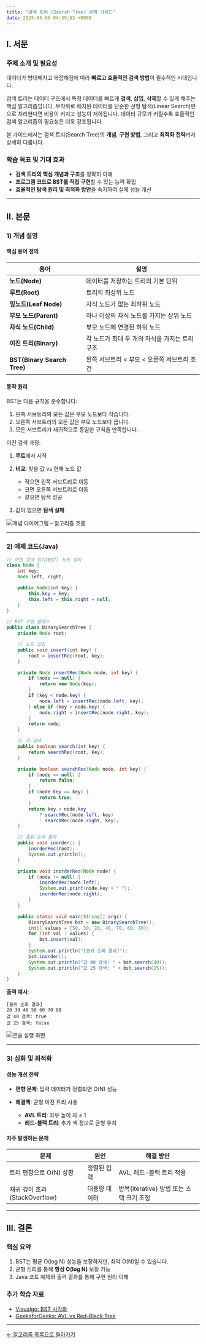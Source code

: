 ```yaml
---
title: "검색 트리 (Search Tree) 완벽 가이드"
date: 2025-05-06 04:39:53 +0900
---
```


## Ⅰ. 서문

### 주제 소개 및 필요성

데이터가 방대해지고 복잡해짐에 따라 **빠르고 효율적인 검색 방법**이 필수적인 시대입니다.

검색 트리는 데이터 구조에서 특정 데이터를 빠르게 **검색**, **삽입**, **삭제**할 수 있게 해주는 핵심 알고리즘입니다. 무작위로 배치된 데이터를 단순한 선형 탐색(Linear Search)만으로 처리한다면 비용이 커지고 성능이 저하됩니다. 데이터 규모가 커질수록 효율적인 검색 알고리즘의 필요성은 더욱 강조됩니다.

본 가이드에서는 검색 트리(Search Tree)의 **개념**, **구현 방법**, 그리고 **최적화 전략**까지 상세히 다룹니다.

### 학습 목표 및 기대 효과

* **검색 트리의 핵심 개념과 구조**를 정확히 이해
* **프로그램 코드로 BST를 직접 구현**할 수 있는 능력 확립
* **효율적인 탐색 원리 및 최적화 방안**을 숙지하여 실제 성능 개선

---

## Ⅱ. 본문

### 1) 개념 설명

#### 핵심 용어 정의

| 용어                          | 설명                          |
| --------------------------- | --------------------------- |
| **노드(Node)**                | 데이터를 저장하는 트리의 기본 단위         |
| **루트(Root)**                | 트리의 최상위 노드                  |
| **잎노드(Leaf Node)**          | 자식 노드가 없는 최하위 노드            |
| **부모 노드(Parent)**           | 하나 이상의 자식 노드를 가지는 상위 노드     |
| **자식 노드(Child)**            | 부모 노드에 연결된 하위 노드            |
| **이진 트리(Binary)**           | 각 노드가 최대 두 개의 자식을 가지는 트리 구조 |
| **BST(Binary Search Tree)** | 왼쪽 서브트리 < 부모 < 오른쪽 서브트리 조건  |

#### 동작 원리

BST는 다음 규칙을 준수합니다:

1. 왼쪽 서브트리의 모든 값은 부모 노드보다 작습니다.
2. 오른쪽 서브트리의 모든 값은 부모 노드보다 큽니다.
3. 모든 서브트리가 재귀적으로 동일한 규칙을 만족합니다.

이진 검색 과정:

1. **루트**에서 시작
2. **비교**: 찾을 값 vs 현재 노드 값

   * 작으면 왼쪽 서브트리로 이동
   * 크면 오른쪽 서브트리로 이동
   * 같으면 탐색 성공
3. 값이 없으면 **탐색 실패**

![개념 다이어그램 – 알고리즘 흐름](path/to/diagram.png)

---

### 2) 예제 코드(Java)

```java
// 이진 검색 트리(BST) 노드 정의
class Node {
    int key;
    Node left, right;

    public Node(int key) {
        this.key = key;
        this.left = this.right = null;
    }
}

// BST 구현 클래스
public class BinarySearchTree {
    private Node root;

    // 노드 삽입
    public void insert(int key) {
        root = insertRec(root, key);
    }

    private Node insertRec(Node node, int key) {
        if (node == null) {
            return new Node(key);
        }
        if (key < node.key) {
            node.left = insertRec(node.left, key);
        } else if (key > node.key) {
            node.right = insertRec(node.right, key);
        }
        return node;
    }

    // 키 검색
    public boolean search(int key) {
        return searchRec(root, key);
    }

    private boolean searchRec(Node node, int key) {
        if (node == null) {
            return false;
        }
        if (node.key == key) {
            return true;
        }
        return key < node.key
            ? searchRec(node.left, key)
            : searchRec(node.right, key);
    }

    // 중위 순회 출력
    public void inorder() {
        inorderRec(root);
        System.out.println();
    }

    private void inorderRec(Node node) {
        if (node != null) {
            inorderRec(node.left);
            System.out.print(node.key + " ");
            inorderRec(node.right);
        }
    }

    public static void main(String[] args) {
        BinarySearchTree bst = new BinarySearchTree();
        int[] values = {50, 30, 20, 40, 70, 60, 80};
        for (int val : values) {
            bst.insert(val);
        }
        System.out.println("[중위 순회 결과]");
        bst.inorder();
        System.out.println("값 40 검색: " + bst.search(40));
        System.out.println("값 25 검색: " + bst.search(25));
    }
}
```

**출력 예시**:

```text
[중위 순회 결과]
20 30 40 50 60 70 80
값 40 검색: true
값 25 검색: false
```

![콘솔 실행 화면](path/to/console_screenshot.png)

---

### 3) 심화 및 최적화

#### 성능 개선 전략

* **편향 문제**: 입력 데이터가 정렬되면 O(N) 성능
* **해결책**: 균형 이진 트리 사용

  * **AVL 트리**: 좌우 높이 차 ≤ 1
  * **레드-블랙 트리**: 추가 색 정보로 균형 유지

#### 자주 발생하는 문제

| 문제                      | 원인      | 해결 방안                        |
| ----------------------- | ------- | ---------------------------- |
| 트리 편향으로 O(N) 상황         | 정렬된 입력  | AVL, 레드-블랙 트리 적용             |
| 재귀 깊이 초과(StackOverflow) | 대용량 데이터 | 반복(iterative) 방법 또는 스택 크기 조정 |

---

## Ⅲ. 결론

### 핵심 요약

1. BST는 평균 O(log N) 성능을 보장하지만, 최악 O(N)일 수 있습니다.
2. 균형 트리를 통해 **항상 O(log N)** 보장 가능
3. Java 코드 예제와 출력 결과를 통해 구현 원리 이해

### 추가 학습 자료

* [Visualgo: BST 시각화](https://visualgo.net/en/bst)
* [GeeksforGeeks: AVL vs Red-Black Tree](https://www.geeksforgeeks.org/red-black-tree-v-s-avl-tree/)

---

[← 알고리즘 목록으로 돌아가기](/algorithms/)

